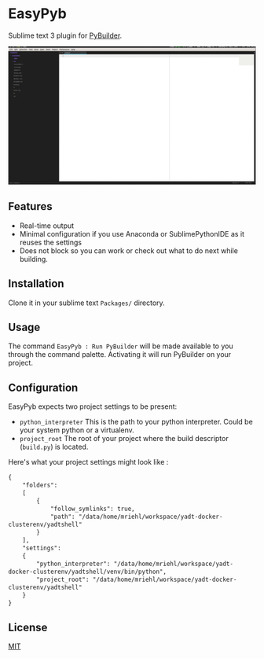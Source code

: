 EasyPyb
=======

Sublime text 3 plugin for [PyBuilder](http://pybuilder.github.io).

![EasyPyb provides PyBuilder integration for Sublime Text 3](easypyb.gif)

## Features
* Real-time output
* Minimal configuration if you use Anaconda or SublimePythonIDE as it reuses the settings
* Does not block so you can work or check out what to do next while building.

## Installation
Clone it in your sublime text `Packages/` directory.

## Usage
The command `EasyPyb : Run PyBuilder` will be made available to you through the command palette. Activating it will run PyBuilder on your project.

## Configuration
EasyPyb expects two project settings to be present:

* `python_interpreter`
  This is the path to your python interpreter. Could be your system python or a virtualenv.
* `project_root`
  The root of your project where the build descriptor (`build.py`) is located.

Here's what your project settings might look like :

```
{
    "folders":
    [
        {
            "follow_symlinks": true,
            "path": "/data/home/mriehl/workspace/yadt-docker-clusterenv/yadtshell"
        }
    ],
    "settings":
    {
        "python_interpreter": "/data/home/mriehl/workspace/yadt-docker-clusterenv/yadtshell/venv/bin/python",
        "project_root": "/data/home/mriehl/workspace/yadt-docker-clusterenv/yadtshell"
    }
}
```

## License
[MIT](https://github.com/mriehl/EasyPyb/blob/master/LICENSE)
